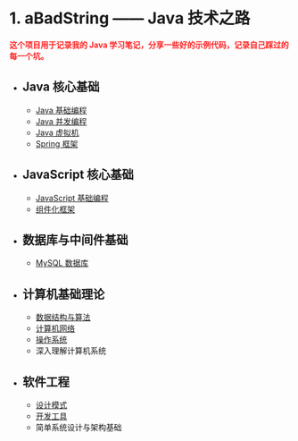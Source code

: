 # 1. aBadString —— Java 技术之路

<b style="color:#ff2121">这个项目用于记录我的 Java 学习笔记，分享一些好的示例代码，记录自己踩过的每一个坑。</b>

- ## Java 核心基础
    - [Java 基础编程](01_Java核心基础/01_Java基础编程.md)
    - [Java 并发编程](01_Java核心基础/02_Java并发编程.md)
    - [Java 虚拟机](01_Java核心基础/03_Java虚拟机.md)
    - [Spring 框架](01_Java核心基础/04_Spring.md)

- ## JavaScript 核心基础
    - [JavaScript 基础编程](02_JavaScript核心基础/01_JavaScript基础编程.md)
    - [组件化框架](02_JavaScript核心基础/02_组件化框架.md)

- ## 数据库与中间件基础
    - [MySQL 数据库](03_数据库与中间件基础/01_MySQL.md)

- ## 计算机基础理论
    - [数据结构与算法](04_计算机基础理论/01_数据结构与算法.md)
    - [计算机网络](04_计算机基础理论/02_计算机网络.md)
    - [操作系统](04_计算机基础理论/03_操作系统.md)
    - 深入理解计算机系统
    
- ## 软件工程
    - [设计模式](05_软件工程/01_设计模式.md)
    - [开发工具](05_软件工程/02_开发工具.md)
    - 简单系统设计与架构基础

<!-- 
算法：
    基础：堆 二叉树 图 最小栈 最大队列
    其他：LRU(操作系统)、RIP(计网)、。。。
    刷题：https://leetcode-cn.com/problemset/lcof/

Java:
    基础编程: HashMap(原理，数组+链表/红黑树，扩容)、集合、IO/NIO、线程、<反射>
    并发编程：锁(CAS + AQS -> 一堆锁) sync volatile、并发容器/同步容器
    JVM基础：GC 内存模型 《深入理解Java虚拟机》
    框架：Spring(IOC、AOP、依赖循环/三级缓存)、Spring Boot（启动器 @SpringBootApplication）

数据库：
    MySQL：B+ 索引 事务 锁 InnoDB MyIsam
    Redis：基础（跳表）、缓存击穿（布隆过滤器）、缓存雪崩

计网：
    应用层 HTTP：HTTP报文（请求行、首部字段、主体）
    运输层 TCP UDP：区别、TCP三次握手/四次挥手、滑动窗口/拥塞控制、端到端的通讯（端口号）、TCP报文段
    网络层 IP：划分子网，汇聚子网，ABCDE类网络，私网地址，IP分组，路由算法（RIP）
    串起来：输入URL到浏览器中，发生了什么？host -> DNS(递归/迭代) 

操作系统：
    进程、线程
    CPU 调度（时间片）
    用户态/内核态
    PV操作、死锁
    Linux：命令、Shell、进程通讯（8）

项目：怎么用/为啥这样用

每天交流：一道算法、一些面试题

-->

<!--
	- 程序羊 https://github.com/hansonwang99/JavaCollection
	- Java开源项目 
		- https://mp.weixin.qq.com/s/y59hmDbQj1QglVj90viZqw
		- https://mp.weixin.qq.com/s/PmxVlkI9LUmnqqSk0Frqeg
阿里开源的 IDE 代码规约检测插件 https://github.com/alibaba/p3c

 -->

<!-- 
<h1 id="BOOK" align="center">Java 全栈笔记</h1>

**Java 核心基础**
- [1. Java 基础编程](#Java基础编程)
- [2. Java 并发编程](#Java并发编程)
- [3. Java 虚拟机](#Java虚拟机)
- [4. Spring 框架](#Spring)

**JavaScript 核心基础**
- [1. JavaScript 基础编程](#JavaScript基础编程)

**数据库与中间件基础**
- [1. MySQL](#MySQL)

**软件工程**
- [1. 设计模式](#设计模式)

**计算机基础理论**
- [1. 数据结构与算法](#数据结构与算法)
- [2. 计算机网络](#计算机网络)
- [3. 操作系统](#操作系统)
- [4. 计算机组成原理](#计算机组成原理)

**开发工具**
- [1. Git](#Git)
- [2. Maven](#Maven)
- [3. Docker](#Docker)
- [4. Shell](#Shell)
- [Tool](#Tool)


@import "01_Java核心基础/01_Java基础编程.md"
@import "01_Java核心基础/02_Java并发编程.md"
@import "01_Java核心基础/03_Java虚拟机.md"
@import "01_Java核心基础/04_Spring.md"

@import "02_JavaScript核心基础/01_JavaScript基础编程.md"

@import "03_数据库与中间件基础/01_MySQL.md"

@import "05_软件工程/01_设计模式.md"

@import "04_计算机基础理论/01_数据结构与算法.md"
@import "04_计算机基础理论/02_计算机网络.md"
@import "04_计算机基础理论/03_操作系统.md"

@import "06_开发工具/01_Git.md"
@import "06_开发工具/02_Maven.md"
@import "06_开发工具/03_Docker.md"
@import "06_开发工具/04_Shell.md"
@import "06_开发工具/TOOL.md"
-->